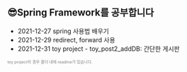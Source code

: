 <html>
  <body>
    <h2>😎Spring Framework를 공부합니다</h2>
    <ul>
      <li>2021-12-27 spring 사용법 배우기</li>
      <li>2021-12-29 redirect, forward 사용</li>
      <li>2021-12-31 toy project - toy_post2_addDB: 간단한 게시판</li>
    </ul>
    <p style="color:gray; font-size:9px;">toy project의 경우 폴더 내에 readme가 있습니다.</p>
  </body>
  </html>
